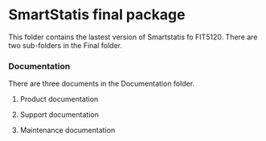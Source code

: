 # SmartStatis final package
  This folder contains the lastest version of Smartstatis fo FIT5120. There are two sub-folders in the Final folder.
  ### Documentation
  There are three documents in the Documentation folder.
  
  1. Product documentation
  
  2. Support documentation
  
  3. Maintenance documentation

